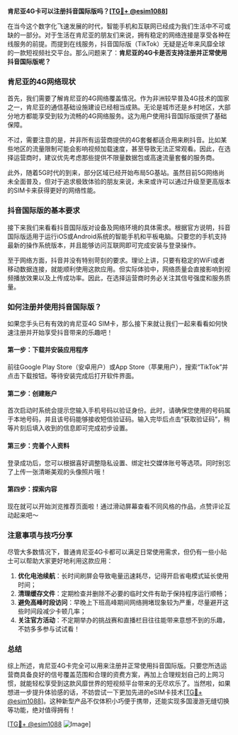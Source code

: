 **肯尼亚4G卡可以注册抖音国际版吗？[[TG💪+ @esim1088](https://t.me/s/esim1088)]**

在当今这个数字化飞速发展的时代，智能手机和互联网已经成为我们生活中不可或缺的一部分。对于生活在肯尼亚的朋友们来说，拥有稳定的网络连接是享受各种在线服务的前提。而提到在线服务，抖音国际版（TikTok）无疑是近年来风靡全球的一款短视频社交平台。那么问题来了：**肯尼亚的4G卡是否支持注册并正常使用抖音国际版呢？**

### 肯尼亚的4G网络现状

首先，我们需要了解肯尼亚的4G网络覆盖情况。作为非洲较早普及4G技术的国家之一，肯尼亚的通信基础设施建设已经相当成熟。无论是城市还是乡村地区，大部分地方都能享受到较为流畅的4G网络服务。这为用户使用抖音国际版提供了基础保障。

不过，需要注意的是，并非所有运营商提供的4G套餐都适合用来刷抖音。比如某些地区的流量限制可能会影响视频加载速度，甚至导致无法正常观看。因此，在选择运营商时，建议优先考虑那些提供不限量数据包或高速流量套餐的服务商。

此外，随着5G时代的到来，部分区域已经开始布局5G基站。虽然目前5G网络尚未全面普及，但对于追求极致体验的朋友来说，未来或许可以通过升级至更高版本的SIM卡来获得更好的网络性能。

### 抖音国际版的基本要求

接下来我们来看看抖音国际版对设备及网络环境的具体需求。根据官方说明，抖音国际版适用于运行iOS或Android系统的智能手机和平板电脑。只要您的手机支持最新的操作系统版本，并且能够访问互联网即可完成安装与登录操作。

至于网络方面，抖音并没有特别苛刻的要求。理论上讲，只要有稳定的WiFi或者移动数据连接，就能顺利使用这款应用。但实际体验中，网络质量会直接影响到视频播放效果以及上传成功率。因此，在选择运营商时务必关注其信号强度和服务质量。

### 如何注册并使用抖音国际版？

如果您手头已有有效的肯尼亚4G SIM卡，那么接下来就让我们一起来看看如何快速注册并开始享受抖音带来的乐趣吧！

#### 第一步：下载并安装应用程序
前往Google Play Store（安卓用户）或App Store（苹果用户），搜索“TikTok”并点击下载按钮。等待安装完成后打开软件界面。

#### 第二步：创建账户
首次启动时系统会提示您输入手机号码以验证身份。此时，请确保您使用的号码属于本地号码，并且该号码能够接收短信验证码。输入完毕后点击“获取验证码”，稍等片刻后填入收到的信息即可完成初步设置。

#### 第三步：完善个人资料
登录成功后，您可以根据喜好调整隐私设置、绑定社交媒体账号等选项。同时别忘了上传一张清晰美观的头像照片哦！

#### 第四步：探索内容
现在就可以开始浏览推荐页面啦！通过滑动屏幕查看不同风格的作品，点赞评论互动起来吧～

### 注意事项与技巧分享

尽管大多数情况下，普通肯尼亚4G卡都可以满足日常使用需求，但仍有一些小贴士可以帮助大家更好地利用这款应用：

1. **优化电池续航**：长时间刷屏会导致电量迅速耗尽，记得开启省电模式延长使用时间；
2. **清理缓存文件**：定期检查并删除不必要的临时文件有助于保持程序运行顺畅；
3. **避免高峰时段访问**：早晚上下班高峰期间网络拥堵现象较为严重，尽量避开这些时间段减少卡顿几率；
4. **关注官方活动**：不定期举办的挑战赛和直播栏目往往能带来意想不到的乐趣，不妨多多参与试试看！

### 总结

综上所述，肯尼亚4G卡完全可以用来注册并正常使用抖音国际版。只要您所选运营商具备良好的信号覆盖范围和合理的资费方案，再加上合理规划自己的上网习惯，就能轻松享受到这款风靡世界的短视频平台带来的无尽欢乐了。当然啦，如果想进一步提升体验感的话，不妨尝试一下更加先进的eSIM卡技术[[TG💪+ @esim1088](https://t.me/s/esim1088)]。这种新型产品不仅体积小巧便于携带，还能实现多国漫游无缝切换等功能，绝对值得拥有！

[[TG💪+ @esim1088](https://t.me/s/esim1088) ![Image](https://i.postimg.cc/4NQfJmqS/Snipaste-2025-05-13-00-14-12.png)]